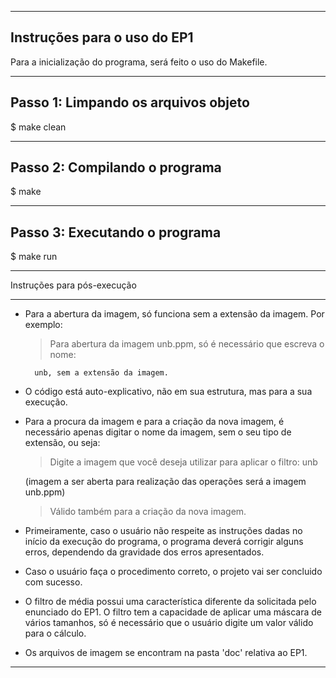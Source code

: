 _________________________________________________________________________
Instruções para o uso do EP1
-------------------------------------------------------------------------

Para a inicialização do programa, será feito o uso do Makefile.


_________________________________________________________________________
Passo 1: Limpando os arquivos objeto
-------------------------------------------------------------------------

$ make clean

_________________________________________________________________________
Passo 2: Compilando o programa
-------------------------------------------------------------------------

$ make

_________________________________________________________________________
Passo 3: Executando o programa
-------------------------------------------------------------------------

$ make run


_________________________________________________________________________

Instruções para pós-execução 

-------------------------------------------------------------------------

- Para a abertura da imagem, só funciona sem a extensão da imagem. Por exemplo:

	> Para abertura da imagem unb.ppm, só é necessário que escreva o nome:
		
		unb, sem a extensão da imagem.

- O código está auto-explicativo, não em sua estrutura, mas para a sua execução.

- Para a procura da imagem e para a criação da nova imagem, é necessário apenas
 digitar o nome da imagem, sem o seu tipo de extensão, ou seja:
	> Digite a imagem que você deseja utilizar para aplicar o filtro: unb

	(imagem a ser aberta para realização das operações será a imagem unb.ppm)

	> Válido também para a criação da nova imagem.

- Primeiramente, caso o usuário não respeite as instruções dadas no início da 
execução do programa, o programa deverá corrigir alguns erros, dependendo da 
gravidade dos erros apresentados.

- Caso o usuário faça o procedimento correto, o projeto vai ser concluido com
sucesso.

- O filtro de média possui uma característica diferente da solicitada pelo 
enunciado do EP1. O filtro tem a capacidade de aplicar uma máscara de vários
tamanhos, só é necessário que o usuário digite um valor válido para o cálculo.

- Os arquivos de imagem se encontram na pasta 'doc' relativa ao EP1.


-------------------------------------------------------------------------
